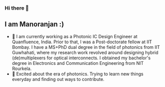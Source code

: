 ### Hi there 👋
## I am Manoranjan :)

- 🔭 I am currently working as a Photonic IC Design Engineer at Quanfluence, India. Prior to that, I was a Post-doctorate fellow at IIT Bombay. I have a MS+PhD dual degree in the field of photonics from IIT Guwhahati, where my research work revolved around designing hybrid (de)multiplexers for optical interconnects. I obtained my bachelor's degree in Electronics and Communication Engineering from NIT Rourkela.
- 🌱 Excited about the era of photonics. Trying to learn new things everyday and finding out ways to contribute.

<!--
**manoranjanminz/manoranjanminz** is a ✨ _special_ ✨ repository because its `README.md` (this file) appears on your GitHub profile.

Here are some ideas to get you started:

- 🔭 I’m currently working on ...
- 🌱 I’m currently learning ...
- 👯 I’m looking to collaborate on ...
- 🤔 I’m looking for help with ...
- 💬 Ask me about ...
- 📫 How to reach me: ...
- 😄 Pronouns: ...
- ⚡ Fun fact: ...
-->
